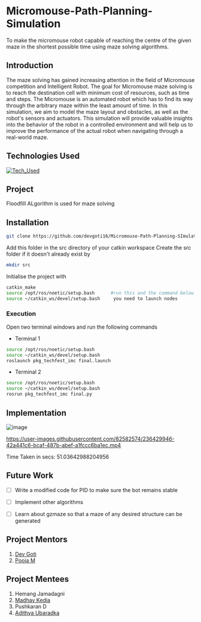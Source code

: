# Micromouse-Path-Planning-Simulation
To make the micromouse robot capable of reaching the centre of the given maze in the shortest possible time using maze solving algorithms.

## Introduction
The maze solving has gained increasing attention in the field of Micromouse competition and Intelligent Robot.
The goal for Micromouse maze solving is to reach the destination cell with minimum cost of resources, such as time and steps. The Micromouse is an automated robot which has to find its way through the arbitrary maze within the least amount of time.
In this simulation, we aim to model the maze layout and obstacles, as well as the robot's sensors and actuators. This simulation will provide valuable insights into the behavior of the robot in a controlled environment and will help us to improve the performance of the actual robot when navigating through a real-world maze.

## Technologies Used
[![Tech_Used](https://skills.thijs.gg/icons?i=py,ROS,Gazebo&theme=dark)](https://skills.thijs.gg)

## Project

Floodfill ALgorithm is used for maze solving


## Installation

```sh
git clone https://github.com/devgoti16/Micromouse-Path-Planning-SImulation.git
```
Add this folder in the src directory of your catkin workspace
Create the src folder if it doesn't already exist by
```sh
mkdir src
```
Initialise the project with
```sh
catkin_make
source /opt/ros/noetic/setup.bash      #run this and the command below everytime
source ~/catkin_ws/devel/setup.bash     you need to launch nodes 
```

### Execution
Open two terminal windows and run the following commands
- Terminal 1
```sh
source /opt/ros/noetic/setup.bash
source ~/catkin_ws/devel/setup.bash
roslaunch pkg_techfest_imc final.launch
```
- Terminal 2
```sh
source /opt/ros/noetic/setup.bash
source ~/catkin_ws/devel/setup.bash
rosrun pkg_techfest_imc final.py
```

## Implementation
![image](https://user-images.githubusercontent.com/82582574/236429137-54a97e09-fb81-4efe-807e-6016c63b1276.png)


https://user-images.githubusercontent.com/82582574/236429946-42a441c6-bcaf-487b-abef-a1fccc6ba1ec.mp4



Time Taken in secs: 51.03642988204956






## Future Work
- [ ] Write a modified code for PID to make sure the bot remains stable
- [ ] Implement other algorithms
- [ ] Learn about gzmaze so that a maze of any desired structure can be generated



## Project Mentors

1. [Dev Goti](https://github.com/devgoti16)
2. [Pooja M](https://github.com/Pooja-murugiah)

## Project Mentees
1. Hemang Jamadagni
2. [Madhav Kedia](https://github.com/madhavkedia018)
3. Pushkaran D
4. [Adithya Ubaradka](hytps://github.com/AdiPadi2703)
